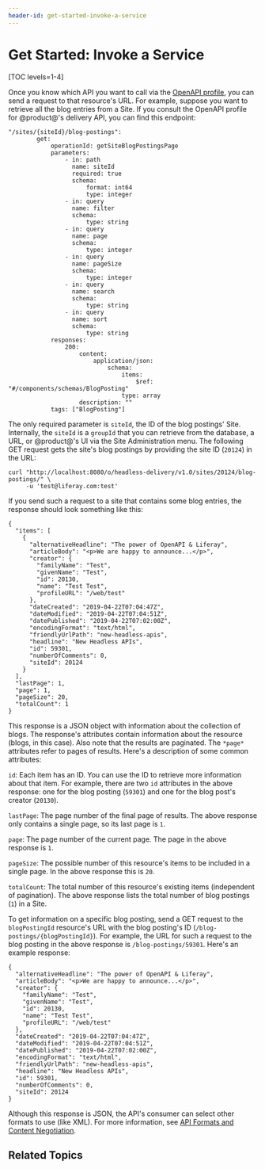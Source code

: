 ```yaml
---
header-id: get-started-invoke-a-service
---
```


# Get Started: Invoke a Service

[TOC levels=1-4]

Once you know which API you want to call via the 
[OpenAPI profile](/develop/tutorials/-/knowledge_base/7-1/get-started-discover-the-api), 
you can send a request to that resource's URL. For example, suppose you want to 
retrieve all the blog entries from a Site. If you consult the OpenAPI profile 
for @product@'s delivery API, you can find this endpoint: 

    "/sites/{siteId}/blog-postings":
            get:
                operationId: getSiteBlogPostingsPage
                parameters:
                    - in: path
                      name: siteId
                      required: true
                      schema:
                          format: int64
                          type: integer
                    - in: query
                      name: filter
                      schema:
                          type: string
                    - in: query
                      name: page
                      schema:
                          type: integer
                    - in: query
                      name: pageSize
                      schema:
                          type: integer
                    - in: query
                      name: search
                      schema:
                          type: string
                    - in: query
                      name: sort
                      schema:
                          type: string
                responses:
                    200:
                        content:
                            application/json:
                                schema:
                                    items:
                                        $ref: "#/components/schemas/BlogPosting"
                                    type: array
                        description: ""
                tags: ["BlogPosting"]

The only required parameter is `siteId`, the ID of the blog postings' Site. 
Internally, the `siteId` is a `groupId` that you can retrieve from the database, 
a URL, or @product@'s UI via the Site Administration menu. The following GET 
request gets the site's blog postings by providing the site ID (`20124`) in the 
URL: 

    curl "http://localhost:8080/o/headless-delivery/v1.0/sites/20124/blog-postings/" \
         -u 'test@liferay.com:test'

If you send such a request to a site that contains some blog entries, the 
response should look something like this: 

    {
      "items": [
        {
          "alternativeHeadline": "The power of OpenAPI & Liferay",
          "articleBody": "<p>We are happy to announce...</p>",
          "creator": {
            "familyName": "Test",
            "givenName": "Test",
            "id": 20130,
            "name": "Test Test",
            "profileURL": "/web/test"
          },
          "dateCreated": "2019-04-22T07:04:47Z",
          "dateModified": "2019-04-22T07:04:51Z",
          "datePublished": "2019-04-22T07:02:00Z",
          "encodingFormat": "text/html",
          "friendlyUrlPath": "new-headless-apis",
          "headline": "New Headless APIs",
          "id": 59301,
          "numberOfComments": 0,
          "siteId": 20124
        }
      ],
      "lastPage": 1,
      "page": 1,
      "pageSize": 20,
      "totalCount": 1
    }
    
This response is a JSON object with information about the collection of blogs. 
The response's attributes contain information about the resource (blogs, in this 
case). Also note that the results are paginated. The `*page*` attributes refer 
to pages of results. Here's a description of some common attributes: 

`id`: Each item has an ID. You can use the ID to retrieve more information about 
that item. For example, there are two `id` attributes in the above response: one 
for the blog posting (`59301`) and one for the blog post's creator (`20130`). 

`lastPage`: The page number of the final page of results. The above response 
only contains a single page, so its last page is `1`. 

`page`: The page number of the current page. The page in the above response is 
`1`. 

`pageSize`: The possible number of this resource's items to be included in a 
single page. In the above response this is `20`. 

`totalCount`: The total number of this resource's existing items (independent of 
pagination). The above response lists the total number of blog postings (`1`) in 
a Site. 

To get information on a specific blog posting, send a GET request to the 
`blogPostingId` resource's URL with the blog posting's ID 
(`/blog-postings/{blogPostingId}`). For example, the URL for such a request to 
the blog posting in the above response is `/blog-postings/59301`. Here's an 
example response: 

    {
      "alternativeHeadline": "The power of OpenAPI & Liferay",
      "articleBody": "<p>We are happy to announce...</p>",
      "creator": {
        "familyName": "Test",
        "givenName": "Test",
        "id": 20130,
        "name": "Test Test",
        "profileURL": "/web/test"
      },
      "dateCreated": "2019-04-22T07:04:47Z",
      "dateModified": "2019-04-22T07:04:51Z",
      "datePublished": "2019-04-22T07:02:00Z",
      "encodingFormat": "text/html",
      "friendlyUrlPath": "new-headless-apis",
      "headline": "New Headless APIs",
      "id": 59301,
      "numberOfComments": 0,
      "siteId": 20124
    }

Although this response is JSON, the API's consumer can select other formats to 
use (like XML). For more information, see 
[API Formats and Content Negotiation](liferay.com). 

## Related Topics

